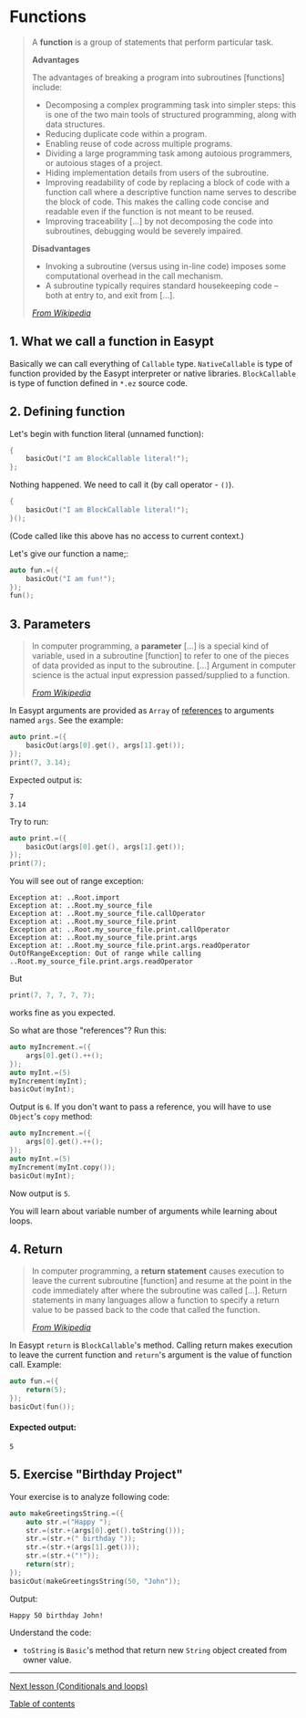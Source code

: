 # Functions

> A **function** is a group of statements that perform particular task.
>
>**Advantages**
>
>The advantages of breaking a program into subroutines [functions] include:
>- Decomposing a complex programming task into simpler steps: this is one of the two main tools of structured programming, along with data structures.
>- Reducing duplicate code within a program.
>- Enabling reuse of code across multiple programs.
>- Dividing a large programming task among autoious programmers, or autoious stages of a project.
>- Hiding implementation details from users of the subroutine.
>- Improving readability of code by replacing a block of code with a function call where a descriptive function name serves to describe the block of code. This makes the calling code concise and readable even if the function is not meant to be reused.
>- Improving traceability [...] by not decomposing the code into subroutines, debugging would be severely impaired.
>
>**Disadvantages**
>- Invoking a subroutine (versus using in-line code) imposes some computational overhead in the call mechanism.
>- A subroutine typically requires standard housekeeping code – both at entry to, and exit from [...].
>
>[_From Wikipedia_](https://en.wikipedia.org/wiki/Subroutine)

## 1. What we call a function in Easypt

Basically we can call everything of `Callable` type. `NativeCallable` is type of function provided by the Easypt interpreter or native libraries. `BlockCallable` is type of function defined in `*.ez` source code.

## 2. Defining function

Let's begin with function literal (unnamed function):

```c
{
    basicOut("I am BlockCallable literal!");
};
```

Nothing happened. We need to call it (by call operator - `()`).

```c
{
    basicOut("I am BlockCallable literal!");
}();
```

(Code called like this above has no access to current context.)

Let's give our function a name;:

```c
auto fun.=({
    basicOut("I am fun!");
});
fun();
```

## 3. Parameters

> In computer programming, a **parameter**  [...] is a special kind of variable, used in a subroutine [function] to refer to one of the pieces of data provided as input to the subroutine. [...] Argument in computer science is the actual input expression passed/supplied to a function.
>
>[_From Wikipedia_](https://en.wikipedia.org/wiki/Parameter_(computer_programming))

In Easypt arguments are provided as `Array` of [references](https://en.wikipedia.org/wiki/Evaluation_strategy#Call_by_reference) to arguments named `args`. See the example:

```c
auto print.=({
    basicOut(args[0].get(), args[1].get());
});
print(7, 3.14);
```

Expected output is:

```
7
3.14
```

Try to run:

```c
auto print.=({
    basicOut(args[0].get(), args[1].get());
});
print(7);
```

You will see out of range exception:

```
Exception at: ..Root.import
Exception at: ..Root.my_source_file
Exception at: ..Root.my_source_file.callOperator
Exception at: ..Root.my_source_file.print
Exception at: ..Root.my_source_file.print.callOperator
Exception at: ..Root.my_source_file.print.args
Exception at: ..Root.my_source_file.print.args.readOperator
OutOfRangeException: Out of range while calling ..Root.my_source_file.print.args.readOperator
```

But 

```c
print(7, 7, 7, 7, 7);
```

works fine as you expected.

So what are those "references"? Run this:

```c
auto myIncrement.=({
    args[0].get().++();
});
auto myInt.=(5)
myIncrement(myInt);
basicOut(myInt);
```

Output is `6`. If you don't want to pass a reference, you will have to use `Object`'s `copy` method:

```c
auto myIncrement.=({
    args[0].get().++();
});
auto myInt.=(5)
myIncrement(myInt.copy());
basicOut(myInt);
```

Now output is `5`.

You will learn about variable number of arguments while learning about loops.

## 4. Return

>In computer programming, a **return statement** causes execution to leave the current subroutine [function] and resume at the point in the code immediately after where the subroutine was called [...]. Return statements in many languages allow a function to specify a return value to be passed back to the code that called the function.
>
>[_From Wikipedia_](https://en.wikipedia.org/wiki/Return_statement)

In Easypt `return` is `BlockCallable`'s method. Calling return makes execution to leave the current function and `return`'s argument is the value of function call. Example:

```c
auto fun.=({
    return(5);
});
basicOut(fun());
```

#### Expected output:

```
5
```

## 5. Exercise "Birthday Project"

Your exercise is to analyze following code:

```c
auto makeGreetingsString.=({
    auto str.=("Happy ");
    str.=(str.+(args[0].get().toString()));
    str.=(str.+(" birthday "));
    str.=(str.+(args[1].get()));
    str.=(str.+("!"));
    return(str);
});
basicOut(makeGreetingsString(50, "John"));
```

Output:

```
Happy 50 birthday John!
```

Understand the code:

- `toString` is `Basic`'s method that return new `String` object created from owner value.

---

[Next lesson (Conditionals and loops)](conditionals_and_loops.md)

[Table of contents](tutorial.md)